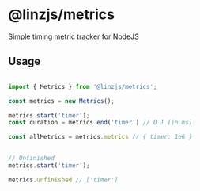 # @linzjs/metrics

Simple timing metric tracker for NodeJS

## Usage

```typescript

import { Metrics } from '@linzjs/metrics';

const metrics = new Metrics();

metrics.start('timer');
const duration = metrics.end('timer') // 0.1 (in ms)

const allMetrics = metrics.metrics // { timer: 1e6 }


// Unfinished
metrics.start('timer');

metrics.unfinished // ['timer']
```
